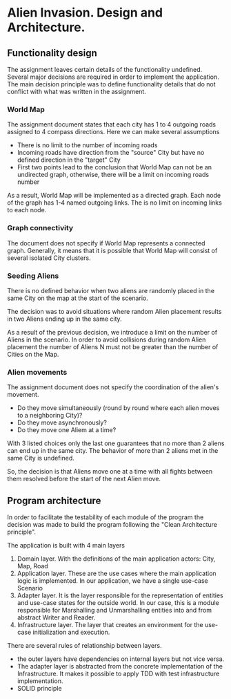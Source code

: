 # Alien Invasion. Design and Architecture.

## Functionality design

The assignment leaves certain details of the functionality undefined. Several major decisions are required in
order to implement the application. The main decision principle was to define functionality details that do not
conflict with what was written in the assignment.

### World Map

The assignment document states that each city has 1 to 4 outgoing roads assigned to 4 compass directions.
Here we can make several assumptions

- There is no limit to the number of incoming roads
- Incoming roads have direction from the "source" City but have no defined direction in the "target" City
- First two points lead to the conclusion that World Map can not be an undirected graph, otherwise, there will be a limit on incoming roads number

As a result, World Map will be implemented as a directed graph. Each node of the graph has 1-4 named outgoing links.
The is no limit on incoming links to each node.

### Graph connectivity

The document does not specify if World Map represents a connected graph. Generally, it means that it is possible that World Map
will consist of several isolated City clusters.

### Seeding Aliens

There is no defined behavior when two aliens are randomly placed in the same City on the map at the start of the scenario.

The decision was to avoid situations where random Alien placement results in two Aliens ending up in the same city.

As a result of the previous decision, we introduce a limit on the number of Aliens in the scenario. In order to avoid collisions during
random Alien placement the number of Aliens N must not be greater than the number of Cities on the Map.

### Alien movements

The assignment document does not specify the coordination of the alien's movement.

- Do they move simultaneously (round by round where each alien moves to a neighboring City)?
- Do they move asynchronously?
- Do they move one Aliem at a time?

With 3 listed choices only the last one guarantees that no more than 2 aliens can end up in the same city. The behavior of
more than 2 aliens met in the same City is undefined.

So, the decision is that Aliens move one at a time with all fights between them resolved before the start of the next Alien move.

## Program architecture

In order to facilitate the testability of each module of the program the decision was made to build the program following the "Clean Architecture principle".

The application is built with 4 main layers

1. Domain layer. With the definitions of the main application actors: City, Map, Road
2. Application layer. These are the use cases where the main application logic is implemented. In our application, we have a single use-case Scenario
3. Adapter layer. It is the layer responsible for the representation of entities and use-case states for the outside world. In our case, this is a module responsible for Marshalling and Unmarshalling entities into and from abstract Writer and Reader.
4. Infrastructure layer. The layer that creates an environment for the use-case initialization and execution.

There are several rules of relationship between layers.

- the outer layers have dependencies on internal layers but not vice versa.
- The adapter layer is abstracted from the concrete implementation of the Infrastructure. It makes it possible to apply TDD with test infrastructure implementation.
- SOLID principle
